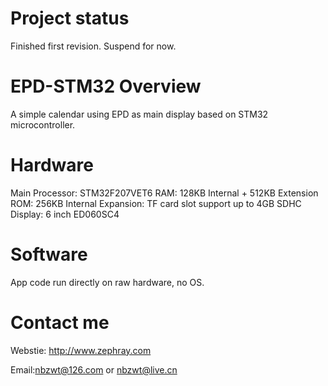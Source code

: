 # Project status

Finished first revision. Suspend for now.

# EPD-STM32 Overview

A simple calendar using EPD as main display based on STM32 microcontroller. 

# Hardware

Main Processor: STM32F207VET6
RAM: 128KB Internal + 512KB Extension
ROM: 256KB Internal
Expansion: TF card slot support up to 4GB SDHC
Display: 6 inch ED060SC4

# Software

App code run directly on raw hardware, no OS. 

# Contact me

Webstie: 
http://www.zephray.com

Email:nbzwt@126.com or nbzwt@live.cn